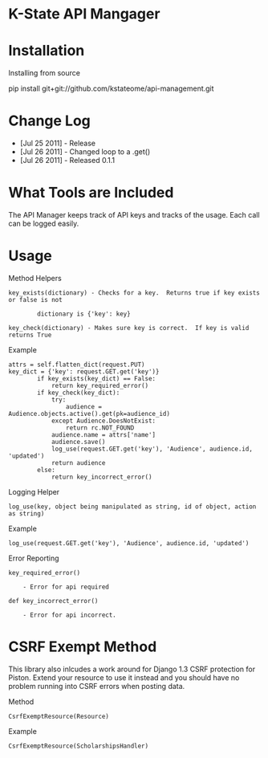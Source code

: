 K-State API Mangager
====================


Installation
============
Installing from source

pip install git+git://github.com/kstateome/api-management.git

Change Log
==========

* [Jul 25 2011] - Release
* [Jul 26 2011] - Changed loop to a .get()
* [Jul 26 2011] - Released 0.1.1



What Tools are Included
=======================

The API Manager keeps track of API keys and tracks of the usage.  Each call can be logged easily.



Usage
=====

Method Helpers

	key_exists(dictionary) - Checks for a key.  Returns true if key exists or false is not
	
			dictionary is {'key': key}
	
	key_check(dictionary) - Makes sure key is correct.  If key is valid returns True
		
Example


	attrs = self.flatten_dict(request.PUT)
	key_dict = {'key': request.GET.get('key')}
	        if key_exists(key_dict) == False:
	            return key_required_error()
	        if key_check(key_dict):
	            try:
	                audience = Audience.objects.active().get(pk=audience_id)
	            except Audience.DoesNotExist:
	                return rc.NOT_FOUND
	            audience.name = attrs['name']
	            audience.save()
	            log_use(request.GET.get('key'), 'Audience', audience.id, 'updated')
	            return audience
	        else:
	            return key_incorrect_error()
	            

Logging Helper

	log_use(key, object being manipulated as string, id of object, action as string)
	
	
Example

	log_use(request.GET.get('key'), 'Audience', audience.id, 'updated')
	
	
Error Reporting

	key_required_error()
	    
	    - Error for api required
	
	def key_incorrect_error()
	    
	    - Error for api incorrect.
	    
	
CSRF Exempt Method
==================

This library also inlcudes a work around for Django 1.3 CSRF protection for Piston.  Extend your resource to use it instead and you should have no problem running into CSRF errors when posting data.


Method

	CsrfExemptResource(Resource)
	
Example

	CsrfExemptResource(ScholarshipsHandler)